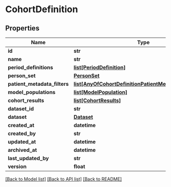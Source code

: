 # CohortDefinition

## Properties
Name | Type | Description | Notes
------------ | ------------- | ------------- | -------------
**id** | **str** |  | [optional] 
**name** | **str** |  | [optional] 
**period_definitions** | [**list[PeriodDefinition]**](PeriodDefinition.md) |  | 
**person_set** | [**PersonSet**](PersonSet.md) |  | [optional] 
**patient_metadata_filters** | [**list[AnyOfCohortDefinitionPatientMetadataFiltersItems]**](Object.md) |  | [optional] 
**model_populations** | [**list[ModelPopulation]**](ModelPopulation.md) |  | [optional] 
**cohort_results** | [**list[CohortResults]**](CohortResults.md) |  | [optional] 
**dataset_id** | **str** |  | [optional] 
**dataset** | [**Dataset**](Dataset.md) |  | [optional] 
**created_at** | **datetime** |  | [optional] 
**created_by** | **str** |  | [optional] 
**updated_at** | **datetime** |  | [optional] 
**archived_at** | **datetime** |  | [optional] 
**last_updated_by** | **str** |  | [optional] 
**version** | **float** |  | [optional] 

[[Back to Model list]](../README.md#documentation-for-models) [[Back to API list]](../README.md#documentation-for-api-endpoints) [[Back to README]](../README.md)

